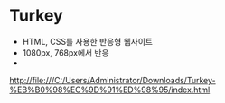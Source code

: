 # Turkey
- HTML, CSS를 사용한 반응형 웹사이트
- 1080px, 768px에서 반응
- 
<http://file:///C:/Users/Administrator/Downloads/Turkey-%EB%B0%98%EC%9D%91%ED%98%95/index.html>
